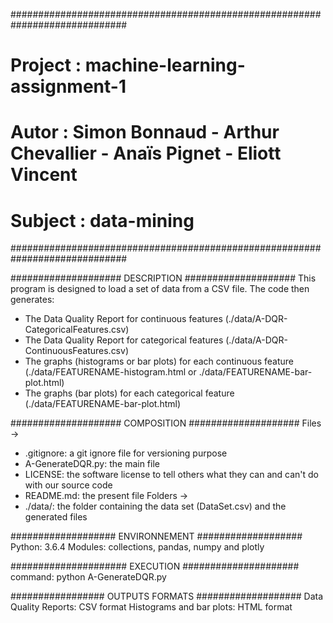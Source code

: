 #############################################################################
# Project : machine-learning-assignment-1                                   #
# Autor : Simon Bonnaud - Arthur Chevallier - Anaïs Pignet - Eliott Vincent #
# Subject : data-mining														#
#############################################################################

#################### DESCRIPTION ####################
This program is designed to load a set of data from a 
CSV file. The code then generates:
* The Data Quality Report for continuous features (./data/A-DQR-CategoricalFeatures.csv)
* The Data Quality Report for categorical features (./data/A-DQR-ContinuousFeatures.csv)
* The graphs (histograms or bar plots) for each continuous feature (./data/FEATURENAME-histogram.html or ./data/FEATURENAME-bar-plot.html)
* The graphs (bar plots) for each categorical feature (./data/FEATURENAME-bar-plot.html)

#################### COMPOSITION ####################
Files ->
* .gitignore: a git ignore file for versioning purpose
* A-GenerateDQR.py: the main file
* LICENSE: the software license to tell others what they can and can't do with our source code
* README.md: the present file
Folders ->
* ./data/: the folder containing the data set (DataSet.csv) and the generated files

################### ENVIRONNEMENT ###################
Python: 3.6.4
Modules: collections, pandas, numpy and plotly

##################### EXECUTION #####################
command: python A-GenerateDQR.py

################# OUTPUTS FORMATS ###################
Data Quality Reports: CSV format
Histograms and bar plots: HTML format
